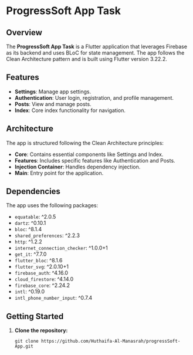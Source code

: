 # ProgressSoft App Task

## Overview

The **ProgressSoft App Task** is a Flutter application that leverages Firebase as its backend and uses BLoC for state management. The app follows the Clean Architecture pattern and is built using Flutter version 3.22.2.

## Features

- **Settings**: Manage app settings.
- **Authentication**: User login, registration, and profile management.
- **Posts**: View and manage posts.
- **Index**: Core index functionality for navigation.

## Architecture

The app is structured following the Clean Architecture principles:

- **Core**: Contains essential components like Settings and Index.
- **Features**: Includes specific features like Authentication and Posts.
- **Injection Container**: Handles dependency injection.
- **Main**: Entry point for the application.

## Dependencies

The app uses the following packages:

- `equatable`: ^2.0.5
- `dartz`: ^0.10.1
- `bloc`: ^8.1.4
- `shared_preferences`: ^2.2.3
- `http`: ^1.2.2
- `internet_connection_checker`: ^1.0.0+1
- `get_it`: ^7.7.0
- `flutter_bloc`: ^8.1.6
- `flutter_svg`: ^2.0.10+1
- `firebase_auth`: ^4.16.0
- `cloud_firestore`: ^4.14.0
- `firebase_core`: ^2.24.2
- `intl`: ^0.19.0
- `intl_phone_number_input`: ^0.7.4

## Getting Started

1. **Clone the repository:**

   ```
   git clone https://github.com/Huthaifa-Al-Manasrah/progressSoft-App.git
